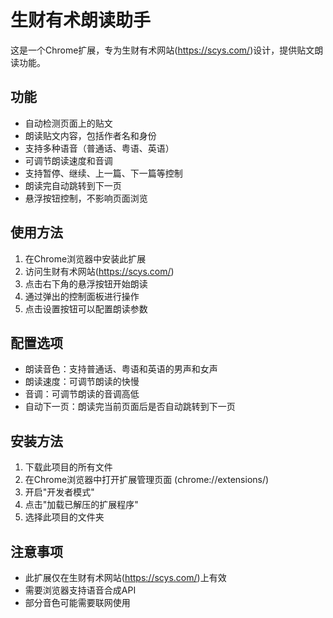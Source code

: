 # 生财有术朗读助手

这是一个Chrome扩展，专为生财有术网站(https://scys.com/)设计，提供贴文朗读功能。

## 功能

- 自动检测页面上的贴文
- 朗读贴文内容，包括作者名和身份
- 支持多种语音（普通话、粤语、英语）
- 可调节朗读速度和音调
- 支持暂停、继续、上一篇、下一篇等控制
- 朗读完自动跳转到下一页
- 悬浮按钮控制，不影响页面浏览

## 使用方法

1. 在Chrome浏览器中安装此扩展
2. 访问生财有术网站(https://scys.com/)
3. 点击右下角的悬浮按钮开始朗读
4. 通过弹出的控制面板进行操作
5. 点击设置按钮可以配置朗读参数

## 配置选项

- 朗读音色：支持普通话、粤语和英语的男声和女声
- 朗读速度：可调节朗读的快慢
- 音调：可调节朗读的音调高低
- 自动下一页：朗读完当前页面后是否自动跳转到下一页

## 安装方法

1. 下载此项目的所有文件
2. 在Chrome浏览器中打开扩展管理页面 (chrome://extensions/)
3. 开启"开发者模式"
4. 点击"加载已解压的扩展程序"
5. 选择此项目的文件夹

## 注意事项

- 此扩展仅在生财有术网站(https://scys.com/)上有效
- 需要浏览器支持语音合成API
- 部分音色可能需要联网使用 